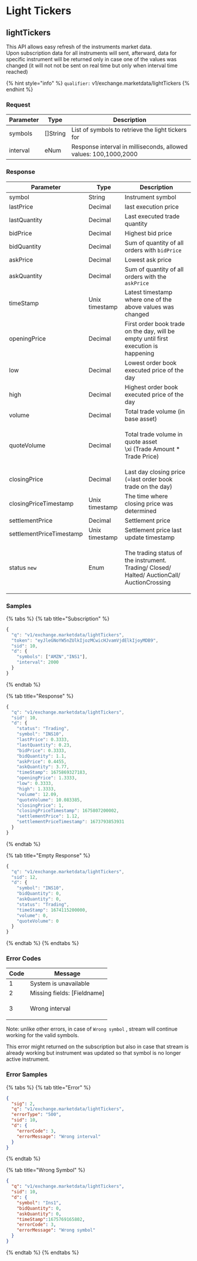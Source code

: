 # Light Tickers

## lightTickers

This API allows easy refresh of the instruments market data.\
Upon subscription data for all instruments will sent, afterward, data for specific instrument will be returned only in case one of the values was changed (it will not not be sent on real time but only when interval time reached)

{% hint style="info" %}
`qualifier:` v1/exchange.marketdata/lightTickers
{% endhint %}

### **Request**

| Parameter | Type      | Description                                                      |
| --------- | --------- | ---------------------------------------------------------------- |
| symbols   | \[]String | List of symbols to retrieve the light tickers for                |
| interval  | eNum      | Response interval in milliseconds, allowed values: 100,1000,2000 |

### **Response**

| Parameter                 | Type           | Description                                                                                             |
| ------------------------- | -------------- | ------------------------------------------------------------------------------------------------------- |
| symbol                    | String         | Instrument symbol                                                                                       |
| lastPrice                 | Decimal        | last execution price                                                                                    |
| lastQuantity              | Decimal        | Last executed trade quantity                                                                            |
| bidPrice                  | Decimal        | Highest bid price                                                                                       |
| bidQuantity               | Decimal        | Sum of quantity of all orders with `bidPrice`                                                           |
| askPrice                  | Decimal        | Lowest ask price                                                                                        |
| askQuantity               | Decimal        | Sum of quantity of all orders with the `askPrice`                                                       |
| timeStamp                 | Unix timestamp | Latest timestamp where one of the above values was changed                                              |
| openingPrice              | Decimal        | First order book trade on the day, will be empty until first execution is happening                     |
| low                       | Decimal        | Lowest order book executed price of the day                                                             |
| high                      | Decimal        | Highest order book executed price of the day                                                            |
| volume                    | Decimal        | Total trade volume (in base asset)                                                                      |
| quoteVolume               | Decimal        | <p>Total trade volume in quote asset<br><span class="math"> \xi (Trade Amount * Trade Price)</span></p> |
| closingPrice              | Decimal        | Last day closing price (=last order book trade on the day)                                              |
| closingPriceTimestamp     | Unix timestamp | The time where closing price was determined                                                             |
| settlementPrice           | Decimal        | Settlement price                                                                                        |
| settlementPriceTimestamp  | Unix timestamp | Settlement price last update timestamp                                                                  |
| status `new`              | Enum           | <p>The trading status of the instrument.<br>Trading/ Closed/ Halted/ AuctionCall/ AuctionCrossing</p>   |

### **Samples**

{% tabs %}
{% tab title="Subscription" %}
```javascript
{
  "q": "v1/exchange.marketdata/lightTickers",
  "token": "eyJleGNoYW5nZUlkIjozMCwicHJvamVjdElkIjoyMDB9",
  "sid": 10,
  "d": {
    "symbols": ["AMZN","INS1"],
    "interval": 2000
  }
}

```
{% endtab %}

{% tab title="Response" %}
```javascript
{
  "q": "v1/exchange.marketdata/lightTickers",
  "sid": 10,
  "d": {
    "status": "Trading",
    "symbol": "INS10",
    "lastPrice": 0.3333,
    "lastQuantity": 0.23,
    "bidPrice": 0.3333,
    "bidQuantity": 1.1,
    "askPrice": 0.4455,
    "askQuantity": 3.77,
    "timeStamp": 1675869327183,
    "openingPrice": 1.3333,
    "low": 0.3333,
    "high": 1.3333,
    "volume": 12.09,
    "quoteVolume": 10.083385,
    "closingPrice": 1,
    "closingPriceTimestamp": 1675807200002,
    "settlementPrice": 1.12,
    "settlementPriceTimestamp": 1673793853931
  }
}
```
{% endtab %}

{% tab title="Empty Response" %}
```javascript
{
  "q": "v1/exchange.marketdata/lightTickers",
  "sid": 12,
  "d": {
    "symbol": "INS10",
    "bidQuantity": 0,
    "askQuantity": 0,
    "status": "Trading",
    "timeStamp": 1674115200000,
    "volume": 0,
    "quoteVolume": 0
  }
}
```
{% endtab %}
{% endtabs %}

### **Error Codes**

| Code | Message                                 |
| ---- | --------------------------------------- |
| 1    | System is unavailable                   |
| 2    | Missing fields: \[Fieldname]            |
| 3    | <p>Wrong interval |<br>Wrong symbol</p> |

Note: unlike other errors, in case of `Wrong symbol` , stream will continue working for the valid symbols.&#x20;

This error might returned on the subscription but also in case that stream is already working but instrument was updated so that symbol is no longer active instrument.

### **Error Samples**

{% tabs %}
{% tab title="Error" %}
```json
{
  "sig": 2,
  "q": "v1/exchange.marketdata/lightTickers",
  "errorType": "500",
  "sid": 10,
  "d": {
    "errorCode": 3,
    "errorMessage": "Wrong interval"
  }
}
```
{% endtab %}

{% tab title="Wrong Symbol" %}
```json
{
  "q": "v1/exchange.marketdata/lightTickers",
  "sid": 10,
  "d": {
    "symbol": "Ins1",
    "bidQuantity": 0,
    "askQuantity": 0,
    "timeStamp":1675769165802,
    "errorCode": 3,
    "errorMessage": "Wrong symbol" 
  }
}
```
{% endtab %}
{% endtabs %}
